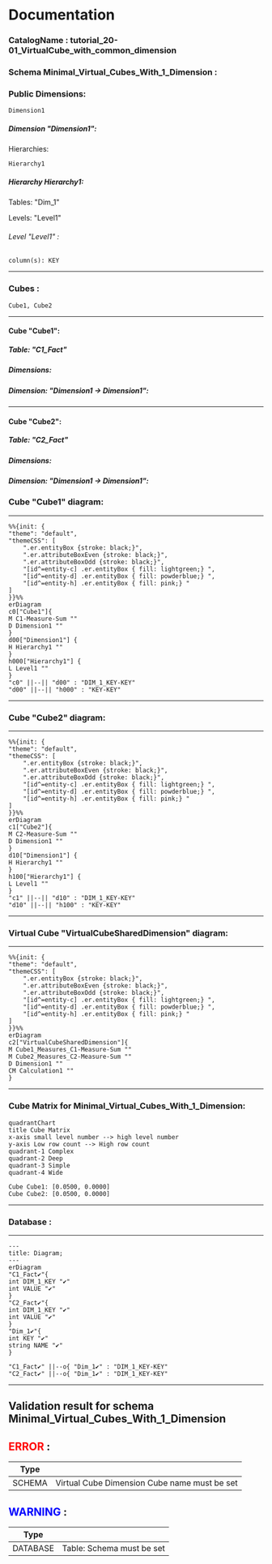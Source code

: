 # Documentation
### CatalogName : tutorial_20-01_VirtualCube_with_common_dimension
### Schema Minimal_Virtual_Cubes_With_1_Dimension :
### Public Dimensions:

    Dimension1

##### Dimension "Dimension1":

Hierarchies:

    Hierarchy1

##### Hierarchy Hierarchy1:

Tables: "Dim_1"

Levels: "Level1"

###### Level "Level1" :

    column(s): KEY

---
### Cubes :

    Cube1, Cube2

---
#### Cube "Cube1":



##### Table: "C1_Fact"

##### Dimensions:
##### Dimension: "Dimension1 -> Dimension1":

---
#### Cube "Cube2":



##### Table: "C2_Fact"

##### Dimensions:
##### Dimension: "Dimension1 -> Dimension1":

### Cube "Cube1" diagram:

---

```mermaid
%%{init: {
"theme": "default",
"themeCSS": [
    ".er.entityBox {stroke: black;}",
    ".er.attributeBoxEven {stroke: black;}",
    ".er.attributeBoxOdd {stroke: black;}",
    "[id^=entity-c] .er.entityBox { fill: lightgreen;} ",
    "[id^=entity-d] .er.entityBox { fill: powderblue;} ",
    "[id^=entity-h] .er.entityBox { fill: pink;} "
]
}}%%
erDiagram
c0["Cube1"]{
M C1-Measure-Sum ""
D Dimension1 ""
}
d00["Dimension1"] {
H Hierarchy1 ""
}
h000["Hierarchy1"] {
L Level1 ""
}
"c0" ||--|| "d00" : "DIM_1_KEY-KEY"
"d00" ||--|| "h000" : "KEY-KEY"
```
---
### Cube "Cube2" diagram:

---

```mermaid
%%{init: {
"theme": "default",
"themeCSS": [
    ".er.entityBox {stroke: black;}",
    ".er.attributeBoxEven {stroke: black;}",
    ".er.attributeBoxOdd {stroke: black;}",
    "[id^=entity-c] .er.entityBox { fill: lightgreen;} ",
    "[id^=entity-d] .er.entityBox { fill: powderblue;} ",
    "[id^=entity-h] .er.entityBox { fill: pink;} "
]
}}%%
erDiagram
c1["Cube2"]{
M C2-Measure-Sum ""
D Dimension1 ""
}
d10["Dimension1"] {
H Hierarchy1 ""
}
h100["Hierarchy1"] {
L Level1 ""
}
"c1" ||--|| "d10" : "DIM_1_KEY-KEY"
"d10" ||--|| "h100" : "KEY-KEY"
```
---
### Virtual Cube "VirtualCubeSharedDimension" diagram:

---

```mermaid
%%{init: {
"theme": "default",
"themeCSS": [
    ".er.entityBox {stroke: black;}",
    ".er.attributeBoxEven {stroke: black;}",
    ".er.attributeBoxOdd {stroke: black;}",
    "[id^=entity-c] .er.entityBox { fill: lightgreen;} ",
    "[id^=entity-d] .er.entityBox { fill: powderblue;} ",
    "[id^=entity-h] .er.entityBox { fill: pink;} "
]
}}%%
erDiagram
c2["VirtualCubeSharedDimension"]{
M Cube1_Measures_C1-Measure-Sum ""
M Cube2_Measures_C2-Measure-Sum ""
D Dimension1 ""
CM Calculation1 ""
}
```
---
### Cube Matrix for Minimal_Virtual_Cubes_With_1_Dimension:
```mermaid
quadrantChart
title Cube Matrix
x-axis small level number --> high level number
y-axis Low row count --> High row count
quadrant-1 Complex
quadrant-2 Deep
quadrant-3 Simple
quadrant-4 Wide

Cube Cube1: [0.0500, 0.0000]
Cube Cube2: [0.0500, 0.0000]
```
---
### Database :
---
```mermaid
---
title: Diagram;
---
erDiagram
"C1_Fact✔"{
int DIM_1_KEY "✔"
int VALUE "✔"
}
"C2_Fact✔"{
int DIM_1_KEY "✔"
int VALUE "✔"
}
"Dim_1✔"{
int KEY "✔"
string NAME "✔"
}

"C1_Fact✔" ||--o{ "Dim_1✔" : "DIM_1_KEY-KEY"
"C2_Fact✔" ||--o{ "Dim_1✔" : "DIM_1_KEY-KEY"
```
---
## Validation result for schema Minimal_Virtual_Cubes_With_1_Dimension
## <span style='color: red;'>ERROR</span> :
|Type|   |
|----|---|
|SCHEMA|Virtual Cube Dimension Cube name must be set|
## <span style='color: blue;'>WARNING</span> :
|Type|   |
|----|---|
|DATABASE|Table: Schema must be set|

